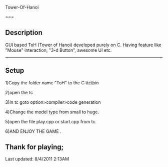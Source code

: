 Tower-Of-Hanoi

===

## Description

GUI based ToH (Tower of Hanoi) developed purely on C. Having feature like "Mouse" interaction, "3-d Button", awesome UI etc.

---

## Setup

1)Copy the folder name "ToH" to the C:\tc\bin

2)open the tc

3)In tc goto 
	option>compiler>code generation

4)Change the model type from small to huge.

5)open the file play.cpp or start.cpp from tc.

6)AND ENJOY THE GAME .

Thank for playing;
---
Last updated: 8/4/2011 2:13AM
